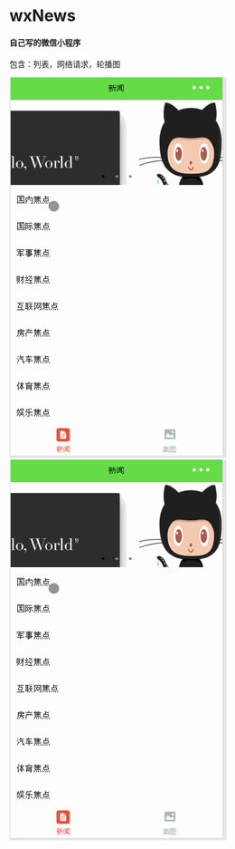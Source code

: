 # wxNews
#### 自己写的微信小程序

包含：列表，网络请求，轮播图

![实例](https://github.com/1008611/wxNews/blob/master/111.gif)
![img](https://github.com/1008611/wxNews/blob/master/111.gif)
